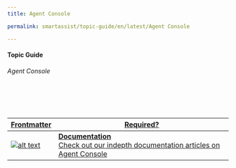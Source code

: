 ```yaml
---
title: Agent Console

permalink: smartassist/topic-guide/en/latest/Agent Console     

---
```

#### Topic Guide
###### Agent Console

<br>
<br>
<br>

<a class="doc-link" target="_blank" href="https://docs.kore.ai/smartassist/console/agent-console-introduction">

| Frontmatter | Required? |
|-------------|-------------|
| ![alt text](images/docIcon.svg "Title") | **Documentation**  <br /> Check out our indepth documentation articles on Agent Console | 


</a>